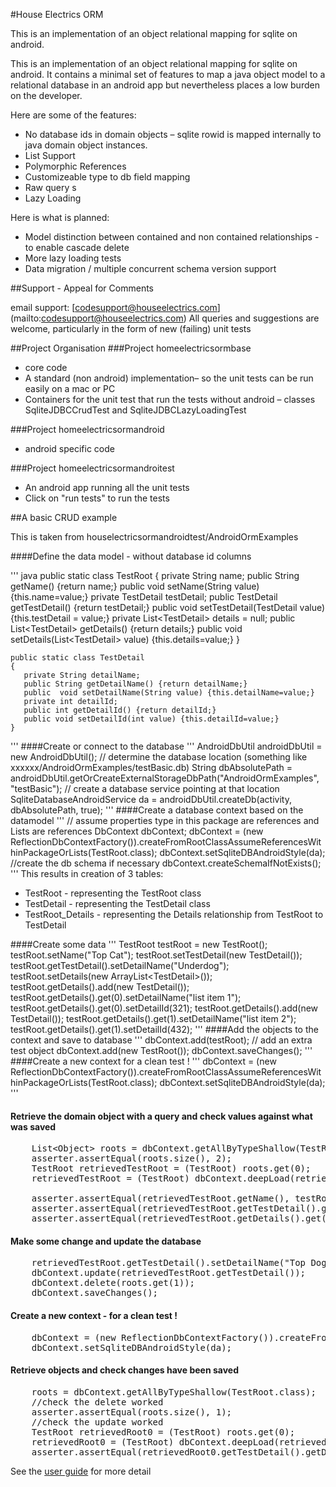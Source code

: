 #House Electrics ORM

This is an implementation of an object relational mapping for sqlite on android.

This is an implementation of an object relational mapping for sqlite on android.
It contains a minimal set of features to map a java object model to a relational database in an android app but nevertheless places a low burden on the developer.

Here are some of the features:
+ No database ids in domain objects – sqlite rowid is mapped internally to java domain object instances.
+ List Support
+ Polymorphic References
+ Customizeable type to db field mapping
+ Raw query s
+ Lazy Loading

Here is what is planned:
+ Model distinction between contained and non contained relationships - to enable cascade delete
+ More lazy loading tests
+ Data migration / multiple concurrent schema version support

##Support - Appeal for Comments

email support:  [codesupport@houseelectrics.com] (mailto:codesupport@houseelectrics.com)
All queries and suggestions are welcome, particularly in the form of new (failing) unit tests

##Project Organisation</h2>
###Project homeelectricsormbase
+ core code
+ A standard (non android) implementation– so the unit tests can be run easily on a mac or PC
+ Containers for the unit test that run the tests without android – classes SqliteJDBCCrudTest and SqliteJDBCLazyLoadingTest

###Project homeelectricsormandroid
+ android specific code

###Project homeelectricsormandroitest
+ An android app running all the unit tests
+ Click on "run tests" to run the tests

##A basic CRUD example

This is taken from houselectricsormandroidtest/AndroidOrmExamples

####Define the data model - without database id columns</h4>

''' java
public static class TestRoot
    {
        private String name;
        public String getName() {return name;}
        public void setName(String value) {this.name=value;}
        private TestDetail testDetail;
        public TestDetail getTestDetail() {return testDetail;}
        public void setTestDetail(TestDetail value) {this.testDetail = value;}
        private List&lt;TestDetail> details = null;
        public List&lt;TestDetail> getDetails() {return details;}
        public void setDetails(List&lt;TestDetail> value) {this.details=value;}
    }

    public static class TestDetail
    {
       private String detailName;
       public String getDetailName() {return detailName;}
       public  void setDetailName(String value) {this.detailName=value;}
       private int detailId;
       public int getDetailId() {return detailId;}
       public void setDetailId(int value) {this.detailId=value;}
    }

'''
####Create or connect to the database
'''
        AndroidDbUtil androidDbUtil = new AndroidDbUtil();
        // determine the database location  (something like  xxxxxx/AndroidOrmExamples/testBasic.db)
        String dbAbsolutePath = androidDbUtil.getOrCreateExternalStorageDbPath("AndroidOrmExamples", "testBasic");
        // create a database service pointing at that location
        SqliteDatabaseAndroidService da = androidDbUtil.createDb(activity, dbAbsolutePath, true);
'''
####Create a database context based on the datamodel
'''
        // assume properties type in this package are references and Lists are references
        DbContext dbContext;
        dbContext = (new ReflectionDbContextFactory()).createFromRootClassAssumeReferencesWithinPackageOrLists(TestRoot.class);
        dbContext.setSqliteDBAndroidStyle(da);
        //create the db schema if necessary
        dbContext.createSchemaIfNotExists();
'''
This results in creation of 3 tables:
+ TestRoot - representing the TestRoot class
+ TestDetail - representing the TestDetail class
+ TestRoot_Details - representing the Details relationship from TestRoot to TestDetail

####Create some data
'''
    TestRoot testRoot = new TestRoot();
    testRoot.setName("Top Cat");
    testRoot.setTestDetail(new TestDetail());
    testRoot.getTestDetail().setDetailName("Underdog");
    testRoot.setDetails(new ArrayList&lt;TestDetail>());
    testRoot.getDetails().add(new TestDetail());
    testRoot.getDetails().get(0).setDetailName("list item 1");
    testRoot.getDetails().get(0).setDetailId(321);
    testRoot.getDetails().add(new TestDetail());
    testRoot.getDetails().get(1).setDetailName("list item 2");
    testRoot.getDetails().get(1).setDetailId(432);
'''
####Add the objects to the context and save to database
'''
        dbContext.add(testRoot);
        // add an extra test object
        dbContext.add(new TestRoot());
        dbContext.saveChanges();
'''
####Create a new context for a clean test !
'''
       dbContext = (new ReflectionDbContextFactory()).createFromRootClassAssumeReferencesWithinPackageOrLists(TestRoot.class);
       dbContext.setSqliteDBAndroidStyle(da);
'''
    <h4>Retrieve the domain object with a query and check values against what was saved</h4>
<pre>
    List&lt;Object> roots = dbContext.getAllByTypeShallow(TestRoot.class);
    asserter.assertEqual(roots.size(), 2);
    TestRoot retrievedTestRoot = (TestRoot) roots.get(0);
    retrievedTestRoot = (TestRoot) dbContext.deepLoad(retrievedTestRoot);

    asserter.assertEqual(retrievedTestRoot.getName(), testRoot.getName());
    asserter.assertEqual(retrievedTestRoot.getTestDetail().getDetailName(), testRoot.getTestDetail().getDetailName());
    asserter.assertEqual(retrievedTestRoot.getDetails().get(1).getDetailId(), testRoot.getDetails().get(1).getDetailId());
</pre>
  <h4>Make some change and update the database</h4>
<pre>
    retrievedTestRoot.getTestDetail().setDetailName("Top Dog");
    dbContext.update(retrievedTestRoot.getTestDetail());
    dbContext.delete(roots.get(1));
    dbContext.saveChanges();
</pre>
    <h4>Create a new context - for a clean test !</h4>
<pre>
    dbContext = (new ReflectionDbContextFactory()).createFromRootClassAssumeReferencesWithinPackageOrLists(TestRoot.class);
    dbContext.setSqliteDBAndroidStyle(da);
</pre>
   <h4>Retrieve objects and check changes have been saved</h4>
<pre>
    roots = dbContext.getAllByTypeShallow(TestRoot.class);
    //check the delete worked
    asserter.assertEqual(roots.size(), 1);
    //check the update worked
    TestRoot retrievedRoot0 = (TestRoot) roots.get(0);
    retrievedRoot0 = (TestRoot) dbContext.deepLoad(retrievedRoot0);
    asserter.assertEqual(retrievedRoot0.getTestDetail().getDetailName(), "Top Dog");
</pre>

See the [user guide](docs/userguide.html) for more detail